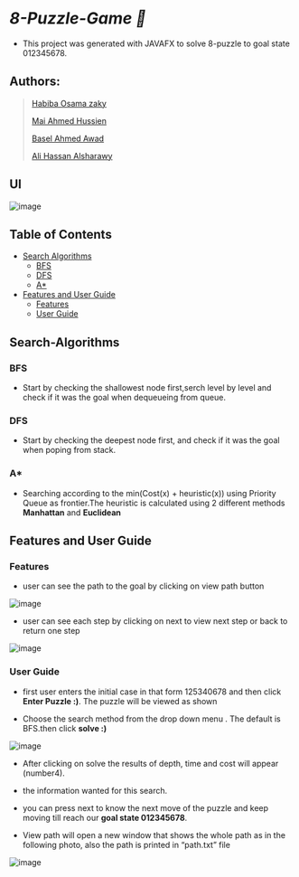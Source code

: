 # ***8-Puzzle-Game :jigsaw:***

- This project was generated with JAVAFX to solve 8-puzzle to goal state 012345678.


## Authors:
> [Habiba Osama zaky](https://github.com/habibaosama)
>
> [Mai Ahmed Hussien](https://github.com/MaiAhmedHussein)
>
> [Basel Ahmed Awad](https://github.com/Basel-byte)
>
> [Ali Hassan Alsharawy](https://github.com/AliELSharawy)  

## UI
![image](https://github.com/MaiAhmedHussein/8-Puzzle-Game/blob/main/readme-images/puzzle.png)

## Table of Contents

- [Search Algorithms](#Search-Algorithms)
    - [BFS](#BFS)
    - [DFS](#DFS)
    - [A*](#A*)
- [Features and User Guide](#Features-and-User-Guide)
    - [Features](#Features)
    - [User Guide](#User-Guide)
    

## Search-Algorithms

### BFS
- Start by checking the shallowest node first,serch level by level and check if it was the goal when dequeueing from queue.
### DFS
- Start by checking the deepest node first, and check if it was the goal when poping from stack.
### A*
- Searching according to the min(Cost(x) + heuristic(x)) using Priority Queue as frontier.The heuristic is calculated using 2 different methods **Manhattan**  and **Euclidean**

## Features and User Guide
   
### Features   
- user can see the path to the goal by clicking on view path button


 ![image](https://github.com/MaiAhmedHussein/8-Puzzle-Game/blob/main/readme-images/view%20path.png)

- user can see each step by clicking on next to view next step or back to return one step 


![image](https://github.com/MaiAhmedHussein/8-Puzzle-Game/blob/main/readme-images/next.png)

### User Guide
- first user enters the initial case in that form 125340678 and then click **Enter Puzzle :)**. The puzzle will be viewed as shown

- Choose the search method from the drop down menu . The default is BFS.then click **solve :)**


![image](https://github.com/MaiAhmedHussein/8-Puzzle-Game/blob/main/readme-images/guide1.png)

- After clicking on solve the results of depth, time and cost will appear (number4).

- the information wanted for this search. 

- you can press next to know the next move of the puzzle and keep moving till reach our **goal state 012345678**.

- View path will open a new window that shows the whole path as in the following photo, also the path is printed in “path.txt” file


![image](https://github.com/MaiAhmedHussein/8-Puzzle-Game/blob/main/readme-images/guide2.png)









